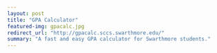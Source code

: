```yaml
---
layout: post
title: "GPA Calculator"
featured-img: gpacalc.jpg
redirect_url: "http://gpacalc.sccs.swarthmore.edu/"
summary: "A fast and easy GPA calculator for Swarthmore students."
---
```

